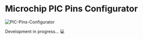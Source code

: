 # Microchip PIC Pins Configurator
![PIC-Pins-Configurator](https://github.com/user-attachments/assets/7e95a995-e09a-49d9-ae1b-4457ce44917a)

Development in progress... 💻
<br/>

<br/>
